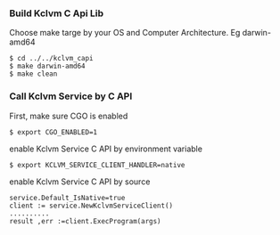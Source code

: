 ### Build Kclvm C Api Lib
Choose make targe by your OS and Computer Architecture. Eg darwin-amd64
```
$ cd ../../kclvm_capi
$ make darwin-amd64
$ make clean
```

### Call Kclvm Service by C API
First, make sure CGO is enabled
```
$ export CGO_ENABLED=1

```


enable Kclvm Service C API by environment variable
```
$ export KCLVM_SERVICE_CLIENT_HANDLER=native

```

enable Kclvm Service C API by source
```
service.Default_IsNative=true
client := service.NewKclvmServiceClient()
..........
result ,err :=client.ExecProgram(args)
```